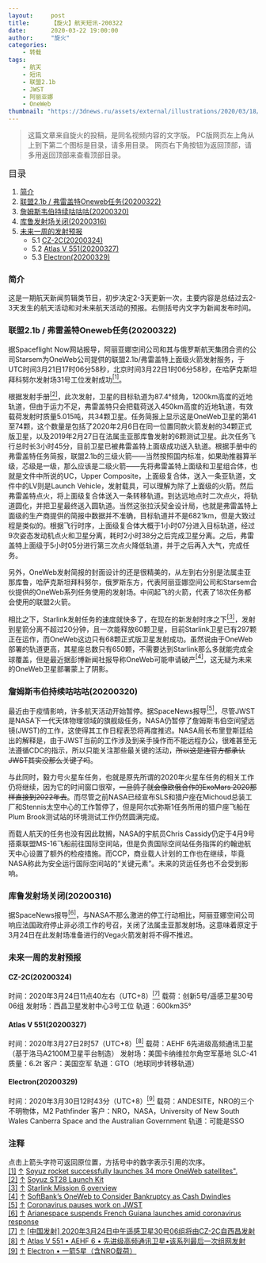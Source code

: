 ```yaml
---
layout:     post
title:      【旋火】航天短讯-200322
date:       2020-03-22 19:00:00
author:     "旋火"
categories:
    - 转载
tags:
    - 航天
    - 短讯
    - 联盟2.1b
    - JWST
    - 阿丽亚娜
    - OneWeb
thumbnail: "https://3dnews.ru/assets/external/illustrations/2020/03/18/1006191/one7.jpg"
---
```

>这篇文章来自旋火的投稿，是同名视频内容的文字版。
>PC版网页左上角从上到下第二个图标是目录，请多用目录。
>网页右下角按钮为返回顶部，请多用返回顶部来查看顶部目录。

<escape><font size=4>目录</font></escape>

1. [简介](#简介)
2. [联盟2.1b / 弗雷盖特Oneweb任务(20200322)](#联盟2-1b-弗雷盖特Oneweb任务-20200322)
3. [詹姆斯韦伯持续咕咕咕(20200320)](#詹姆斯韦伯持续咕咕咕-20200320)
4. [库鲁发射场关闭(20200316)](#库鲁发射场关闭-20200316)
5. [未来一周的发射预报](#未来一周的发射预报)
   - 5.1 [CZ-2C(20200324)](#CZ-2C-20200324)
   - 5.2 [Atlas V 551(20200327)](#Atlas-V-551-20200327)
   - 5.3 [Electron(20200329)](#Electron-20200329)

### 简介

这是一期航天新闻剪辑类节目，初步决定2-3天更新一次，主要内容是总结过去2-3天发生的航天活动和对未来航天活动的预报。右侧括号内文字为新闻发布时间。

### 联盟2.1b / 弗雷盖特Oneweb任务(20200322)

据Spaceflight Now网站报导，阿丽亚娜空间公司和其与俄罗斯航天集团合资的公司Starsem为OneWeb公司提供的联盟2.1b/弗雷盖特上面级火箭发射服务，于UTC时间3月21日17时06分58秒，北京时间3月22日1时06分58秒，在哈萨克斯坦拜科努尔发射场31号工位发射成功<escape><a name = "ref_1_s" href="#ref_1_d"><sup>[1]</sup></a></escape>。

根据发射手册<escape><a name = "ref_2_s" href="#ref_2_d"><sup>[2]</sup></a></escape>，此次发射，卫星的目标轨道为87.4°倾角，1200km高度的近地轨道，但由于运力不足，弗雷盖特只会把载荷送入450km高度的近地轨道，有效载荷发射时质量5.015吨，共34颗卫星。任务简报上显示这是OneWeb卫星的第41至74颗，这个数量是包括了2020年2月6日在同一位置同款火箭发射的34颗正式版卫星，以及2019年2月27日在法属圭亚那库鲁发射的6颗测试卫星。此次任务飞行总时长3小时45分，目前卫星已被弗雷盖特上面级成功送入轨道。根据手册中的弗雷盖特任务简报，联盟2.1b的三级火箭——当然按照国内标准，如果助推器算半级，芯级是一级，那么应该是二级火箭——先将弗雷盖特上面级和卫星组合体，也就是文件中所说的UC，Upper Composite，上面级复合体，送入一条亚轨道，文件中的LV则是Launch Vehicle，发射载具，可以理解为除了上面级的火箭。然后弗雷盖特点火，将上面级复合体送入一条转移轨道。到达远地点时二次点火，将轨道圆化，并把卫星最终送入圆轨道。当然这张拉沃契金设计局，也就是弗雷盖特上面级的生产商提供的简报中数据并不准确，目标轨道并不是6821km，但是大致过程是类似的。根据飞行时序，上面级复合体大概于1小时07分进入目标轨道，经过9次姿态发动机点火和卫星分离，耗时2小时38分之后完成卫星分离。之后，弗雷盖特上面级于5小时05分进行第三次点火降低轨道，并于之后再入大气，完成任务。

另外，OneWeb发射简报的封面设计的还是很精美的，从左到右分别是法属圭亚那库鲁，哈萨克斯坦拜科努尔，俄罗斯东方，代表阿丽亚娜空间公司和Starsem合伙提供的OneWeb系列任务使用的发射场。中间起飞的火箭，代表了18次任务都会使用的联盟2火箭。

相比之下，Starlink发射任务的速度就快多了，在现在的新发射时序之下<escape><a name = "ref_3_s" href="#ref_3_d"><sup>[3]</sup></a></escape>，发射到星箭分离不超过20分钟，且一次能释放60颗卫星，目前Starlink卫星已有297颗正在运作，而OneWeb这边只有68颗正式版卫星发射成功。虽然说由于OneWeb部署的轨道更高，其星座总数只有650颗，不需要达到Starlink那么多就能完成全球覆盖，但是最近据彭博新闻社报导称OneWeb可能申请破产<escape><a name = "ref_4_s" href="#ref_4_d"><sup>[4]</sup></a></escape>，这无疑为未来的OneWeb卫星部署蒙上了阴影。

### 詹姆斯韦伯持续咕咕咕(20200320)

最近由于疫情影响，许多航天活动开始暂停。据SpaceNews报导<escape><a name = "ref_5_s" href="#ref_5_d"><sup>[5]</sup></a></escape>，尽管JWST是NASA下一代天体物理领域的旗舰级任务，NASA仍暂停了詹姆斯韦伯空间望远镜(JWST)的工作，这使得其工作日程表恐将再度推迟。NASA局长布里登斯廷给出的解释是，由于JWST当前的工作涉及到亲手操作而不能远程办公，很难甚至无法遵循CDC的指示，所以只能关注那些最关键的活动，~~所以这是连官方都承认JWST其实没那么关键了吗~~。

与此同时，毅力号火星车任务，也就是原先所谓的2020年火星车任务的相关工作仍将继续，因为它的时间窗口很窄，~~一旦鸽子就会像欧俄合作的ExoMars 2020那样直接到2022年去~~。而尽管之前NASA已经宣布SLS和猎户座在Michoud总装工厂和Stennis太空中心的工作暂停了，但是阿尔忒弥斯1任务所用的猎户座飞船在Plum Brook测试站的环境测试工作仍然圆满完成。

而载人航天的任务也没有因此耽搁，NASA的宇航员Chris Cassidy仍定于4月9号搭乘联盟MS-16飞船前往国际空间站，但是负责国际空间站任务指挥的约翰逊航天中心设置了额外的检疫措施。而CCP，商业载人计划的工作也在继续，毕竟NASA称此为安全运行国际空间站的“关键元素”。未来的货运任务也不会受到影响。

### 库鲁发射场关闭(20200316)

据SpaceNews报导<escape><a name = "ref_6_s" href="#ref_6_d"><sup>[6]</sup></a></escape>，与NASA不那么激进的停工行动相比，阿丽亚娜空间公司响应法国政府停止非必须工作的号召，关闭了法属圭亚那发射场。这意味着原定于3月24日在此发射场准备进行的Vega火箭发射将不得不推迟。

### 未来一周的发射预报

#### CZ-2C(20200324)

时间：2020年3月24日11点40左右（UTC+8）<escape><a name = "ref_7_s" href="#ref_7_d"><sup>[7]</sup></a></escape>
载荷：创新5号/遥感卫星30号06组
发射场：西昌卫星发射中心3号工位
轨道：600km35°

#### Atlas V 551(20200327)

时间：2020年3月27日2时57（UTC+8）<escape><a name = "ref_8_s" href="#ref_8_d"><sup>[8]</sup></a></escape>
载荷：AEHF 6先进级高频通讯卫星（基于洛马A2100M卫星平台制造）
发射场：美国卡纳维拉尔角空军基地 SLC-41
质量：6.2t
客户：美国空军
轨道：GTO（地球同步转移轨道）

#### Electron(20200329)

时间：2020年3月30日12时43分（UTC+8）<escape><a name = "ref_9_s" href="#ref_9_d"><sup>[9]</sup></a></escape>
载荷：ANDESITE，NRO的三个不明物体，M2 Pathfinder
客户：NRO，NASA，University of New South Wales Canberra Space and the Australian Government
轨道：可能是SSO

### 注释

点击上箭头字符可返回原位置，方括号中的数字表示引用的次序。
<escape></br><a name = "ref_1_d" href = "#ref_1_d">[1]</a></escape> <escape><a href = "#ref_1_s">↑</a></escape> <escape><a href = "https://spaceflightnow.com/2020/03/21/soyuz-rocket-successfully-launches-34-more-oneweb-satellites/">Soyuz rocket successfully launches 34 more OneWeb satellites".</a></br><a name = "ref_2_d" href = "#ref_2_d">[2]</a></escape> <escape><a href = "#ref_2_s">↑</a></escape> <escape><a href = "https://www.arianespace.com/wp-content/uploads/2020/03/ST28-launch-kit_EN2.pdf">Soyuz ST28 Launch Kit</a></br><a name = "ref_3_d" href = "#ref_3_d">[3]</a></escape> <escape><a href = "#ref_3_s">↑</a></escape> <escape><a href = "https://www.spacex.com/sites/spacex/files/sixth_starlink_mission_overview_0.pdf">Starlink Mission 6 overview</a></br><a name = "ref_4_d" href = "#ref_4_d">[4]</a></escape> <escape><a href = "#ref_4_s">↑</a></escape> <escape><a href = "https://www.bloomberg.com/news/articles/2020-03-19/softbank-s-oneweb-is-said-to-mull-bankruptcy-as-cash-dwindles">SoftBank’s OneWeb to Consider Bankruptcy as Cash Dwindles</a></br><a name = "ref_5_d" href = "#ref_5_d">[5]</a></escape> <escape><a href = "#ref_5_s">↑</a></escape> <escape><a href = "https://spacenews.com/coronavirus-pauses-work-on-jwst/">Coronavirus pauses work on JWST</a></br><a name = "ref_6_d" href = "#ref_6_d">[6]</a></escape> <escape><a href = "#ref_6_s">↑</a></escape> <escape><a href = "https://spacenews.com/arianespace-suspends-french-guiana-launches-amid-coronavirus-response/">Arianespace suspends French Guiana launches amid coronavirus response</a></br><a name = "ref_7_d" href = "#ref_7_d">[7]</a></escape> <escape><a href = "#ref_7_s">↑</a></escape> <escape><a href = "http://www.9ifly.cn/thread-92376-1-1.html">[中国发射] 2020年3月24日中午遥感卫星30号06组将由CZ-2C自西昌发射</a></br><a name = "ref_8_d" href = "#ref_8_d">[8]</a></escape> <escape><a href = "#ref_8_s">↑</a></escape> <escape><a href = "http://www.spaceflightfans.cn/event/atlas-5-%E2%80%A2-aehf-6-%E2%80%A2-%E5%85%88%E8%BF%9B%E7%BA%A7%E9%AB%98%E9%A2%91%E9%80%9A%E8%AE%AF%E5%8D%AB%E6%98%9F">Atlas V 551 • AEHF 6 • 先进级高频通讯卫星•该系列最后一次组网发射</a></br><a name = "ref_9_d" href = "#ref_9_d">[9]</a></escape> <escape><a href = "#ref_9_s">↑</a></escape> <escape><a href = "http://www.spaceflightfans.cn/event/electron-2nd-launch-2020">Electron • 一箭5星（含NRO载荷）</a>

